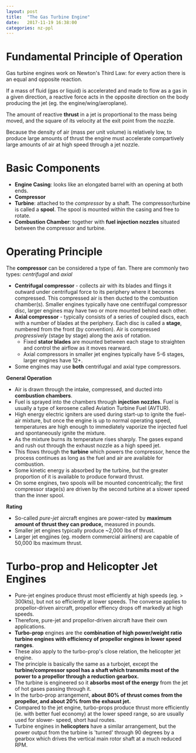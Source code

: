 ```yaml
---
layout: post
title:  "The Gas Turbine Engine"
date:   2017-11-19 16:38:00
categories: nz-ppl
---
```


# Fundamental Principle of Operation

Gas turbine engines work on Newton's Third Law: for every action there is an equal
and opposite reaction.

If a mass of fluid (gas or liquid) is accelerated and made to flow as a gas in a
given direction, a reactive force acts in the opposite direction on the body
producing the jet (eg. the engine/wing/aeroplane).

The amount of reactive **thrust** in a jet is proportional to the mass being moved,
and the square of its velocity at the exit point from the nozzle.

Because the density of air (mass per unit volume) is relatively low, to produce
large amounts of thrust the engine must accelerate compartively large amounts of
air at high speed through a jet nozzle.

# Basic Components

 * **Engine Casing**: looks like an elongated barrel with an opening at both ends.
 * **Compressor**
 * **Turbine**: attached to the *compressor* by a shaft. The compressor/turbine is
   called a **spool**. The spool is mounted within the casing and free to rotate.
 * **Combustion Chamber**: together with **fuel injection nozzles** situated
   between the compressor and turbine.

# Operating Principle

The **compressor** can be considered a type of fan. There are commonly two types:
*centrifugal* and *axial*

 * **Centrifugal compressor** - collects air with its blades and flings it outward
   under centrifugal force to its periphery where it becomes compressed. This
   compressed air is then ducted to the combustion chamber(s). Smaller engines
   typically have one centrifugal compressor disc, larger engines may have two or
   more mounted behind each other.
 * **Axial compressor** - typically consists of a series of coupled discs, each
   with a number of blades at the periphery. Each disc is called a **stage**,
   numbered from the front (by convention). Air is compressed *progressively*
   (stage by stage) along the axis of rotation.
    * Fixed **stator blades** are mounted between each stage to straighten and
      control the airflow as it moves rearward.
    * Axial compressors in smaller jet engines typically have 5-6 stages, larger
      engines have 12+.
 * Some engines may use **both** centrifugal and axial type compressors.

**General Operation**

 * Air is drawn through the intake, compressed, and ducted into **combustion
   chambers**.
 * Fuel is sprayed into the chambers through **injection nozzles**. Fuel is
   usually a type of kerosene called Aviation Turbine Fuel (AVTUR).
 * High energy electric igniters are used during start-up to ignite the fuel-air
   mixture, but once the engine is up to normal operating speed, temperatures
   are high enough to immediately vaporize the injected fuel and spontaneously
   ignite the mixture.
 * As the mixture burns its temperature rises sharply. The gases expand and rush
   out through the exhaust nozzle as a high speed jet.
 * This flows through the **turbine** which powers the compressor, hence the
   process continues as long as the fuel and air are available for combustion.
 * Some kinetic energy is absorbed by the turbine, but the greater proportion of it
   is available to produce forward thrust.
 * On some engines, two spools will be mounted concentrically; the first compressor
   stage(s) are driven by the second turbine at a slower speed than the inner spool.

**Rating**

 * So-called *pure-jet* aircraft engines are power-rated by **maximum amount of
   thrust they can produce,** measured in pounds.
 * Smaller jet engines typically produce ~2,000 lbs of thrust.
 * Larger jet engjines (eg. modern commercial airliners) are capable of 50,000 lbs
   maximum thrust.

# Turbo-prop and Helicopter Jet Engines

 * Pure-jet engines produce thrust most efficiently at high speeds (eg. > 300kts),
   but not so efficiently at lower speeds. The converse applies to propellor-driven
   aircraft, propellor effiency drops off markedly at high speeds.
 * Therefore, pure-jet and propellor-driven aircraft have their own applications.
 * **Turbo-prop** engines are the **combination of high power/weight ratio turbine
   engines with efficiency of propellor engines in lower speed ranges**.
 * These also apply to the turbo-prop's close relation, the helicopter jet engine.
 * The principle is basically the same as a turbojet, except the **turbine/compressor
   spool has a shaft which transmits most of the power to a propellor through a
   reduction gearbox.**
 * The turbine is engineered so it **absorbs most of the energy** from the jet of
   hot gases passing through it.
 * In the turbo-prop arrangement, **about 80% of thrust comes from the propellor,
   and about 20% from the exhaust jet.**
 * Compared to the jet engine, turbo-props produce thrust more efficiently (ie. with
   better fuel economy) at the lower speed range, so are usually used for slower-
   speed, short haul routes.
 * Turbine engines in **helicopters** have a similar arrangement, but the power
   output from the turbine is 'turned' through 90 degrees by a gearbox which drives
   the vertical main rotor shaft at a much reduced RPM.
